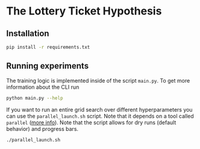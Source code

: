 # The Lottery Ticket Hypothesis
## Installation
```bash
pip install -r requirements.txt
```

## Running experiments
The training logic is implemented inside of the script `main.py`. To
get more information about the CLI run

```bash
python main.py --help
```

If you want to run an entire grid search over different hyperparameters
you can use the `parallel_launch.sh` script. Note that it depends on a tool
called `parallel` ([more info](https://www.gnu.org/software/parallel/)). Note
that the script allows for dry runs (default behavior) and progress bars.

```bash
./parallel_launch.sh
```
